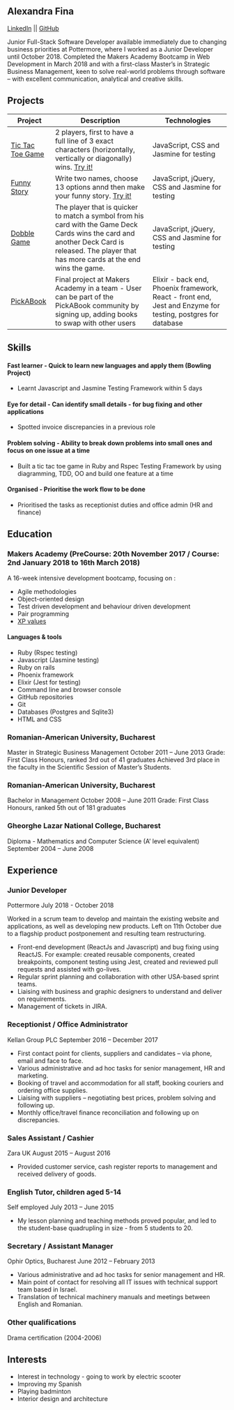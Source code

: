 ## Alexandra Fina

[LinkedIn](https://uk.linkedin.com/in/alexandra-fina-0418aab2) || [GitHub](https://github.com/AlexandraGF)

 Junior Full-Stack Software Developer available immediately due to changing business priorities at Pottermore, where I worked as a Junior Developer until October 2018. Completed the Makers Academy Bootcamp in Web Development in March 2018 and with a first-class Master’s in Strategic Business Management, keen to solve real-world problems through software – with excellent communication, analytical and creative skills. 
 
 ## Projects
 
| Project   | Description | Technologies |
|---        |---          |---           |
|[Tic Tac Toe Game](https://github.com/AlexandraGF/ticTacToeJs)| 2 players, first to have a full line of 3 exact characters (horizontally, vertically or diagonally) wins. [Try it!](https://alexandragf.github.io/ticTacToeJs/)| JavaScript, CSS and Jasmine for testing|
|[Funny Story](https://github.com/AlexandraGF/funnyStory-JavaScript)| Write two names, choose 13 options annd then make your funny story. [Try it!](https://alexandragf.github.io/funnyStory-JavaScript/)| JavaScript, jQuery, CSS and Jasmine for testing|
|[Dobble Game](https://github.com/AlexandraGF/dobbleGame)| The player that is quicker to match a symbol from his card with the Game Deck Cards wins the card and another Deck Card is released. The player that has more cards at the end wins the game. | JavaScript, jQuery, CSS and Jasmine for testing|
|[PickABook](https://github.com/AlexandraGF/pick_a_book_v2)| Final project at Makers Academy in a team - User can be part of the PickABook community by signing up, adding books to swap with other users | Elixir - back end, Phoenix framework, React - front end, Jest and Enzyme for testing, postgres for database|

## Skills

#### Fast learner - Quick to learn new languages and apply them (Bowling Project)
- Learnt Javascript and Jasmine Testing Framework within 5 days

#### Eye for detail - Can identify small details - for bug fixing and other applications
- Spotted invoice discrepancies in a previous role

#### Problem solving - Ability to break down problems into small ones and focus on one issue at a time
- Built a tic tac toe game in Ruby and Rspec Testing Framework by using diagramming, TDD, OO and build one feature at a time

#### Organised - Prioritise the work flow to be done
- Prioritised the tasks as receptionist duties and office admin (HR and finance)


## Education
### Makers Academy (PreCourse: 20th November 2017 / Course: 2nd January 2018 to 16th March 2018)

A 16-week intensive development bootcamp, focusing on :
- Agile methodologies
- Object-oriented design
- Test driven development and behaviour driven development
- Pair programming
- [XP values](http://www.extremeprogramming.org/values.html)

#### Languages & tools
- Ruby (Rspec testing)
- Javascript (Jasmine testing)
- Ruby on rails
- Phoenix framework 
- Elixir (Jest for testing)
- Command line and browser console
- GitHub repositories
- Git
- Databases (Postgres and Sqlite3)
- HTML and CSS

### Romanian-American University, Bucharest
Master in Strategic Business Management	October 2011 – June 2013
Grade: First Class Honours, ranked 3rd out of 41 graduates
Achieved 3rd place in the faculty in the Scientific Session of Master’s Students.

### Romanian-American University, Bucharest
Bachelor in Management	October 2008 – June 2011
Grade: First Class Honours, ranked 5th out of 181 graduates

### Gheorghe Lazar National College, Bucharest
Diploma - Mathematics and Computer Science (A’ level equivalent)	September 2004 – June 2008


## Experience

### Junior Developer
Pottermore  July 2018 - October 2018 

Worked in a scrum team to develop and maintain the existing website and applications, as well as developing new products. Left on 11th October due to a flagship product postponement and resulting team restructuring.
- Front-end development (ReactJs and Javascript) and bug fixing using ReactJS. For example: created reusable components, created breakpoints, component testing using Jest, created and reviewed pull requests and assisted with go-lives.
- Regular sprint planning and collaboration with other USA-based sprint teams.
- Liaising with business and graphic designers to understand and deliver on requirements.
- Management of tickets in JIRA.


### Receptionist / Office Administrator
Kellan Group PLC	September 2016 – December 2017
- First contact point for clients, suppliers and candidates – via phone, email and face to face.
- Various administrative and ad hoc tasks for senior management, HR and marketing.
- Booking of travel and accommodation for all staff, booking couriers and ordering office supplies.
- Liaising with suppliers – negotiating best prices, problem solving and following up.
- Monthly office/travel finance reconciliation and following up on discrepancies.


### Sales Assistant / Cashier
Zara UK	August 2015 – August 2016
- Provided customer service, cash register reports to management and received delivery of goods.

### English Tutor, children aged 5-14
Self employed	July 2013 – June 2015
- My lesson planning and teaching methods proved popular, and led to the student-base quadrupling in size - from 5 students to 20.

### Secretary / Assistant Manager
Ophir Optics, Bucharest	June 2012 – February 2013
- Various administrative and ad hoc tasks for senior management and HR. 
- Main point of contact for resolving all IT issues with technical support team based in Israel.
- Translation of technical machinery manuals and meetings between English and Romanian. 


### Other qualifications
Drama certification (2004-2006)

## Interests
- Interest in technology - going to work by electric scooter
- Improving my Spanish
- Playing badminton
- Interior design and architecture
